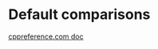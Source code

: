 # Default comparisons

[cppreference.com doc](https://en.cppreference.com/w/cpp/language/default_comparisons)